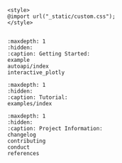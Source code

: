 ```{raw} html
<style>
@import url("_static/custom.css");
</style>
```

```{include} ../README.md
```

```{toctree}
:maxdepth: 1
:hidden:
:caption: Getting Started:
example
autoapi/index
interactive_plotly
```

```{toctree}
:maxdepth: 1
:hidden:
:caption: Tutorial:
examples/index
```

```{toctree}
:maxdepth: 1
:hidden:
:caption: Project Information:
changelog
contributing
conduct
references
```